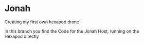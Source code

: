 # Jonah
Creating my first own hexapod drone

in this branch you find the Code for the Jonah Host, running on the Hexapod directly
